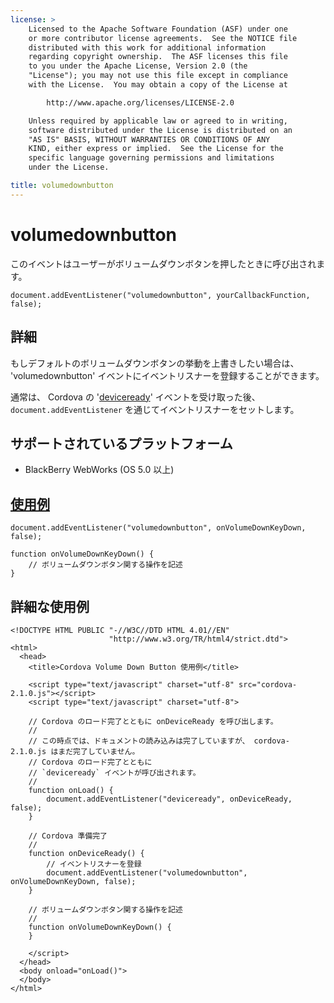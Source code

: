```yaml
---
license: >
    Licensed to the Apache Software Foundation (ASF) under one
    or more contributor license agreements.  See the NOTICE file
    distributed with this work for additional information
    regarding copyright ownership.  The ASF licenses this file
    to you under the Apache License, Version 2.0 (the
    "License"); you may not use this file except in compliance
    with the License.  You may obtain a copy of the License at

        http://www.apache.org/licenses/LICENSE-2.0

    Unless required by applicable law or agreed to in writing,
    software distributed under the License is distributed on an
    "AS IS" BASIS, WITHOUT WARRANTIES OR CONDITIONS OF ANY
    KIND, either express or implied.  See the License for the
    specific language governing permissions and limitations
    under the License.

title: volumedownbutton
---
```


volumedownbutton
===========

このイベントはユーザーがボリュームダウンボタンを押したときに呼び出されます。

    document.addEventListener("volumedownbutton", yourCallbackFunction, false);

詳細
-------

もしデフォルトのボリュームダウンボタンの挙動を上書きしたい場合は、 'volumedownbutton' イベントにイベントリスナーを登録することができます。

通常は、 Cordova の '[deviceready](events.deviceready.html)' イベントを受け取った後、 `document.addEventListener` を通じてイベントリスナーをセットします。

サポートされているプラットフォーム
-------------------

- BlackBerry WebWorks (OS 5.0 以上)

[使用例](../storage/storage.opendatabase.html)
-------------

    document.addEventListener("volumedownbutton", onVolumeDownKeyDown, false);

    function onVolumeDownKeyDown() {
        // ボリュームダウンボタン関する操作を記述
    }

詳細な使用例
------------

    <!DOCTYPE HTML PUBLIC "-//W3C//DTD HTML 4.01//EN"
                          "http://www.w3.org/TR/html4/strict.dtd">
    <html>
      <head>
        <title>Cordova Volume Down Button 使用例</title>

        <script type="text/javascript" charset="utf-8" src="cordova-2.1.0.js"></script>
        <script type="text/javascript" charset="utf-8">

        // Cordova のロード完了とともに onDeviceReady を呼び出します。
        //
        // この時点では、ドキュメントの読み込みは完了していますが、 cordova-2.1.0.js はまだ完了していません。
        // Cordova のロード完了とともに
        // `deviceready` イベントが呼び出されます。
        //
        function onLoad() {
            document.addEventListener("deviceready", onDeviceReady, false);
        }

        // Cordova 準備完了
        //
        function onDeviceReady() {
            // イベントリスナーを登録
            document.addEventListener("volumedownbutton", onVolumeDownKeyDown, false);
        }

        // ボリュームダウンボタン関する操作を記述
        //
        function onVolumeDownKeyDown() {
        }

        </script>
      </head>
      <body onload="onLoad()">
      </body>
    </html>
